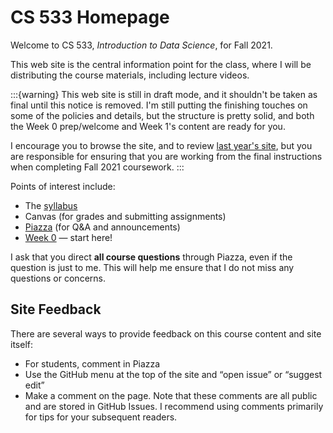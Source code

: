 # CS 533 Homepage

Welcome to CS 533, *Introduction to Data Science*, for Fall 2021.

This web site is the central information point for the class, where I will be distributing the course materials, including lecture videos.

:::{warning}
This web site is still in draft mode, and it shouldn't be taken as final until this notice is removed.
I'm still putting the finishing touches on some of the policies and details, but the structure is pretty
solid, and both the Week 0 prep/welcome and Week 1's content are ready for you.

I encourage you to browse the site, and to review [last year's
site](https://cs533.ekstrandom.net/F20/), but you are responsible for ensuring that you are working
from the final instructions when completing Fall 2021 coursework.
:::

Points of interest include:

*  The [syllabus](syllabus)
*  Canvas (for grades and submitting assignments)
*  [Piazza](https://piazza.com/boisestate/fall2021/cs533001/home) (for Q&A and announcements)
*  [Week 0](week0/index.md) — start here!

I ask that you direct **all course questions** through Piazza, even if the question is just to me.
This will help me ensure that I do not miss any questions or concerns.

## Site Feedback

There are several ways to provide feedback on this course content and site itself:

- For students, comment in Piazza
- Use the GitHub menu at the top of the site and “open issue” or “suggest edit”
- Make a comment on the page. Note that these comments are all public and are stored in GitHub Issues.
  I recommend using comments primarily for tips for your subsequent readers.
